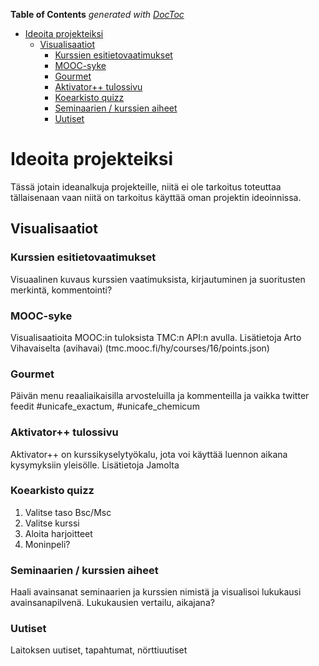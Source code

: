 **Table of Contents**  *generated with [DocToc](http://doctoc.herokuapp.com/)*

- [Ideoita projekteiksi](#ideoita-projekteiksi)
	- [Visualisaatiot](#visualisaatiot)
		- [Kurssien esitietovaatimukset](#kurssien-esitietovaatimukset)
		- [MOOC-syke](#mooc-syke)
		- [Gourmet](#gourmet)
		- [Aktivator++ tulossivu](#aktivator++-tulossivu)
		- [Koearkisto quizz](#koearkisto-quizz)
		- [Seminaarien / kurssien aiheet](#seminaarien--kurssien-aiheet)
		- [Uutiset](#uutiset)

# Ideoita projekteiksi

Tässä jotain ideanalkuja projekteille, niitä ei ole tarkoitus toteuttaa tällaisenaan vaan niitä on tarkoitus käyttää oman projektin ideoinnissa.

## Visualisaatiot

### Kurssien esitietovaatimukset

Visuaalinen kuvaus kurssien vaatimuksista, kirjautuminen ja suoritusten merkintä, kommentointi?

### MOOC-syke

Visualisaatioita MOOC:in tuloksista TMC:n API:n avulla. Lisätietoja Arto Vihavaiselta (avihavai) (tmc.mooc.fi/hy/courses/16/points.json)

### Gourmet

Päivän menu reaaliaikaisilla arvosteluilla ja kommenteilla ja vaikka twitter feedit #unicafe_exactum, #unicafe_chemicum

### Aktivator++ tulossivu

Aktivator++ on kurssikyselytyökalu, jota voi käyttää luennon aikana kysymyksiin yleisölle. Lisätietoja Jamolta

### Koearkisto quizz

 1. Valitse taso Bsc/Msc
 2. Valitse kurssi
 3. Aloita harjoitteet
 4. Moninpeli?
 
### Seminaarien / kurssien aiheet

Haali avainsanat seminaarien ja kurssien nimistä ja visualisoi lukukausi avainsanapilvenä. Lukukausien vertailu, aikajana?

### Uutiset

Laitoksen uutiset, tapahtumat, nörttiuutiset
